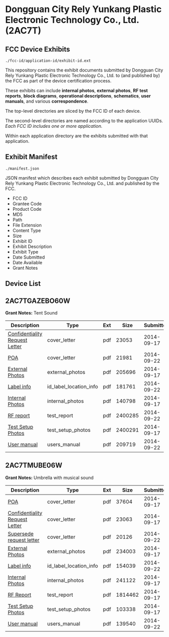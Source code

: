 # Dongguan City Rely Yunkang Plastic Electronic Technology Co., Ltd. (2AC7T)
## FCC Device Exhibits

```
./fcc-id/application-id/exhibit-id.ext
```

This repository contains the exhibit documents submitted by Dongguan City Rely Yunkang Plastic Electronic Technology Co., Ltd. to (and published by) the FCC as part of the device certification process.

These exhibits can include **internal photos**, **external photos**, **RF test reports**, **block diagrams**, **operational descriptions**, **schematics**, **user manuals**, and various **correspondence**.

The top-level directories are sliced by the FCC ID of each device.

The second-level directories are named according to the application UUIDs. *Each FCC ID includes one or more application.*

Within each application directory are the exhibits submitted with that application. 

## Exhibit Manifest

```
./manifest.json
```

JSON manifest which describes each exhibit submitted by Dongguan City Rely Yunkang Plastic Electronic Technology Co., Ltd. and published by the FCC.

- FCC ID
- Grantee Code
- Product Code
- MD5
- Path
- File Extension
- Content Type
- Size
- Exhibit ID
- Exhibit Description
- Exhibit Type
- Date Submitted
- Date Available
- Grant Notes

## Device List
## 2AC7TGAZEBO60W
**Grant Notes:** Tent Sound

| Description | Type | Ext | Size | Submitted | Available |
| ----------- | ---- | --- | ---- | --------- | --------- |
| [Confidentiality Request Letter](2AC7TGAZEBO60W/385a35f964cace4b6d55e8dd9953166a/2392827.pdf) | cover_letter | pdf | 23053 | 2014-09-17 | 2014-09-22 |
| [POA](2AC7TGAZEBO60W/385a35f964cace4b6d55e8dd9953166a/2397443.pdf) | cover_letter | pdf | 21981 | 2014-09-22 | 2014-09-22 |
| [External Photos](2AC7TGAZEBO60W/385a35f964cace4b6d55e8dd9953166a/2392833.pdf) | external_photos | pdf | 205696 | 2014-09-17 | 2014-09-22 |
| [Label info](2AC7TGAZEBO60W/385a35f964cace4b6d55e8dd9953166a/2397444.pdf) | id_label_location_info | pdf | 181761 | 2014-09-22 | 2014-09-22 |
| [Internal Photos](2AC7TGAZEBO60W/385a35f964cace4b6d55e8dd9953166a/2392834.pdf) | internal_photos | pdf | 140798 | 2014-09-17 | 2014-09-22 |
| [RF report](2AC7TGAZEBO60W/385a35f964cace4b6d55e8dd9953166a/2397446.pdf) | test_report | pdf | 2400285 | 2014-09-22 | 2014-09-22 |
| [Test Setup Photos](2AC7TGAZEBO60W/385a35f964cace4b6d55e8dd9953166a/2392832.pdf) | test_setup_photos | pdf | 2400291 | 2014-09-17 | 2014-09-22 |
| [User manual](2AC7TGAZEBO60W/385a35f964cace4b6d55e8dd9953166a/2397445.pdf) | users_manual | pdf | 209719 | 2014-09-22 | 2014-09-22 |
## 2AC7TMUBE06W
**Grant Notes:** Umbrella with musical sound

| Description | Type | Ext | Size | Submitted | Available |
| ----------- | ---- | --- | ---- | --------- | --------- |
| [POA](2AC7TMUBE06W/0b68969170c10e09832f74de6dde80dd/2392815.pdf) | cover_letter | pdf | 37604 | 2014-09-17 | 2014-09-18 |
| [Confidentiality Request Letter](2AC7TMUBE06W/0b68969170c10e09832f74de6dde80dd/2392816.pdf) | cover_letter | pdf | 23063 | 2014-09-17 | 2014-09-18 |
| [Supersede request letter](2AC7TMUBE06W/0b68969170c10e09832f74de6dde80dd/2397442.pdf) | cover_letter | pdf | 20126 | 2014-09-22 | 2014-09-18 |
| [External Photos](2AC7TMUBE06W/0b68969170c10e09832f74de6dde80dd/2392822.pdf) | external_photos | pdf | 234003 | 2014-09-17 | 2014-09-18 |
| [Label info](2AC7TMUBE06W/0b68969170c10e09832f74de6dde80dd/2397440.pdf) | id_label_location_info | pdf | 154039 | 2014-09-22 | 2014-09-18 |
| [Internal Photos](2AC7TMUBE06W/0b68969170c10e09832f74de6dde80dd/2392823.pdf) | internal_photos | pdf | 241122 | 2014-09-17 | 2014-09-18 |
| [RF Report](2AC7TMUBE06W/0b68969170c10e09832f74de6dde80dd/2392820.pdf) | test_report | pdf | 1814462 | 2014-09-17 | 2014-09-18 |
| [Test Setup Photos](2AC7TMUBE06W/0b68969170c10e09832f74de6dde80dd/2392821.pdf) | test_setup_photos | pdf | 103338 | 2014-09-17 | 2014-09-18 |
| [User manual](2AC7TMUBE06W/0b68969170c10e09832f74de6dde80dd/2397441.pdf) | users_manual | pdf | 139540 | 2014-09-22 | 2014-09-18 |
